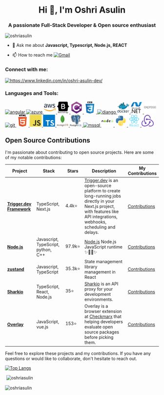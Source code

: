 <!-- ![MasterHead](https://i.pinimg.com/originals/2f/f4/28/2ff428006f3ade5f10beac69372062ab.gif) -->

<h1 align="center">Hi 👋, I'm Oshri Asulin</h1>
<h3 align="center">A passionate Full-Stack Developer & Open source enthusiast</h3>


<p align="left"> <img src="https://komarev.com/ghpvc/?username=oshriasulin&label=Profile%20views&color=0e75b6&style=flat" alt="oshriasulin" /> </p>


- 💬 Ask me about **Javascript, Typescript, Node.js, REACT**

- 📫 How to reach me [![Gmail](https://img.shields.io/badge/-Gmail-D14836?style=flat&logo=gmail&logoColor=white)](mailto:oshriasulin10@gmail.com)


<h3 align="left">Connect with me:</h3>
<p align="left">
<a href="https://www.linkedin.com/in/oshri-asulin-dev/" target="blank"><img align="center" src="https://raw.githubusercontent.com/rahuldkjain/github-profile-readme-generator/master/src/images/icons/Social/linked-in-alt.svg" alt="https://www.linkedin.com/in/oshri-asulin-dev/" height="30" width="40" /></a>
</p>

<h3 align="left">Languages and Tools:</h3>
<p align="left"> <a href="https://angular.io" target="_blank" rel="noreferrer"> <img src="https://angular.io/assets/images/logos/angular/angular.svg" alt="angular" width="40" height="40"/> </a> <a href="https://azure.microsoft.com/en-in/" target="_blank" rel="noreferrer"> <img src="https://www.vectorlogo.zone/logos/microsoft_azure/microsoft_azure-icon.svg" alt="azure" width="40" height="40"/> </a><a href="https://aws.amazon.com" target="_blank" rel="noreferrer"> <img src="https://raw.githubusercontent.com/devicons/devicon/master/icons/amazonwebservices/amazonwebservices-original-wordmark.svg" alt="aws" width="40" height="40"/> </a> <a href="https://getbootstrap.com" target="_blank" rel="noreferrer"> <img src="https://raw.githubusercontent.com/devicons/devicon/master/icons/bootstrap/bootstrap-plain-wordmark.svg" alt="bootstrap" width="40" height="40"/> </a> <a href="https://www.w3schools.com/cs/" target="_blank" rel="noreferrer"> <img src="https://raw.githubusercontent.com/devicons/devicon/master/icons/csharp/csharp-original.svg" alt="csharp" width="40" height="40"/> </a> <a href="https://www.w3schools.com/css/" target="_blank" rel="noreferrer"> <img src="https://raw.githubusercontent.com/devicons/devicon/master/icons/css3/css3-original-wordmark.svg" alt="css3" width="40" height="40"/> </a> <a href="https://www.djangoproject.com/" target="_blank" rel="noreferrer"> <img src="https://cdn.worldvectorlogo.com/logos/django.svg" alt="django" width="40" height="40"/> </a> <a href="https://www.docker.com/" target="_blank" rel="noreferrer"> <img src="https://raw.githubusercontent.com/devicons/devicon/master/icons/docker/docker-original-wordmark.svg" alt="docker" width="40" height="40"/> </a> <a href="https://dotnet.microsoft.com/" target="_blank" rel="noreferrer"> <img src="https://raw.githubusercontent.com/devicons/devicon/master/icons/dot-net/dot-net-original-wordmark.svg" alt="dotnet" width="40" height="40"/> </a> <a href="https://expressjs.com" target="_blank" rel="noreferrer"> <img src="https://raw.githubusercontent.com/devicons/devicon/master/icons/express/express-original-wordmark.svg" alt="express" width="40" height="40"/> </a> <a href="https://git-scm.com/" target="_blank" rel="noreferrer"> <img src="https://www.vectorlogo.zone/logos/git-scm/git-scm-icon.svg" alt="git" width="40" height="40"/> </a> <a href="https://www.w3.org/html/" target="_blank" rel="noreferrer"> <img src="https://raw.githubusercontent.com/devicons/devicon/master/icons/html5/html5-original-wordmark.svg" alt="html5" width="40" height="40"/> </a> <a href="https://developer.mozilla.org/en-US/docs/Web/JavaScript" target="_blank" rel="noreferrer"> <img src="https://raw.githubusercontent.com/devicons/devicon/master/icons/javascript/javascript-original.svg" alt="javascript" width="40" height="40"/> </a> <a href="https://www.typescriptlang.org/" target="_blank" rel="noreferrer"> <img src="https://raw.githubusercontent.com/devicons/devicon/master/icons/typescript/typescript-original.svg" alt="typescript" width="40" height="40"/> </a><a href="https://www.mongodb.com/" target="_blank" rel="noreferrer"> <img src="https://raw.githubusercontent.com/devicons/devicon/master/icons/mongodb/mongodb-original-wordmark.svg" alt="mongodb" width="40" height="40"/> </a> <a href="https://www.postgresql.org" target="_blank" rel="noreferrer"> <img src="https://raw.githubusercontent.com/devicons/devicon/master/icons/postgresql/postgresql-original-wordmark.svg" alt="postgresql" width="40" height="40"/> </a><a href="https://www.microsoft.com/en-us/sql-server" target="_blank" rel="noreferrer"> <img src="https://www.svgrepo.com/show/303229/microsoft-sql-server-logo.svg" alt="mssql" width="40" height="40"/> </a> <a href="https://nodejs.org" target="_blank" rel="noreferrer"> <img src="https://raw.githubusercontent.com/devicons/devicon/master/icons/nodejs/nodejs-original-wordmark.svg" alt="nodejs" width="40" height="40"/> </a> <a href="https://www.python.org" target="_blank" rel="noreferrer"> <img src="https://raw.githubusercontent.com/devicons/devicon/master/icons/python/python-original.svg" alt="python" width="40" height="40"/> </a> <a href="https://reactjs.org/" target="_blank" rel="noreferrer"> <img src="https://raw.githubusercontent.com/devicons/devicon/master/icons/react/react-original-wordmark.svg" alt="react" width="40" height="40"/> </a> <a href="https://redux.js.org" target="_blank" rel="noreferrer"> <img src="https://raw.githubusercontent.com/devicons/devicon/master/icons/redux/redux-original.svg" alt="redux" width="40" height="40"/> </a> </p>


<!--
- **[Sharkio](https://github.com/sharkio-dev/sharkio)**
  - Description: Sharkio is an API proxy for your development environments.
  - <a href='https://github.com/sharkio-dev/sharkio/commits?author=OshriAsulin'>My Contributions</a>
- **[Overlay](https://github.com/os-scar/overlay/) Extension at Checkmarx**
  - Description: Overlay is a browser extension helping developers evaluate open source packages before picking them.
  - <a href='https://github.com/os-scar/overlay/commits?author=OshriAsulin'>My Contributions</a>
- **[Trigger.dev Framework](https://github.com/triggerdotdev)**
  - Description: Trigger.dev is an open-source platform to create long-running jobs directly in your Next.js project, with features like API integrations, webhooks, scheduling and delays.
  - <a href='https://github.com/triggerdotdev/jobs-showcase/commits?author=OshriAsulin'>My Contributions</a>
- **[zustand](https://github.com/pmndrs/zustand)**
   - <a href='https://github.com/pmndrs/zustand/pull/2028/commits/12a835799b36bc7309bf5d0e266e84db53bea139'>My Contributions</a>
-->
    

## Open Source Contributions

I'm passionate about contributing to open source projects. Here are some of my notable contributions:

| Project | Stack | Stars | Description | My Contributions |
|-|-|-|-|-|
| **[Trigger.dev Framework](https://github.com/triggerdotdev)** | TypeScript, Next.js | 4.4k:star: | [Trigger.dev](https://trigger.dev/) is an open-source platform to create long-running jobs directly in your Next.js project, with features like API integrations, webhooks, scheduling and delays. | [Contributions](https://github.com/triggerdotdev/jobs-showcase/commits?author=OshriAsulin) |
| **[Node.js](https://github.com/nodejs/node)** | Javascript, TypeScript, python, C++ | 97.9k:star: | [Node.js]([https://trigger.dev/](https://nodejs.org/)) Node.js JavaScript runtime ✨🐢🚀✨ | [Contributions](https://github.com/nodejs/node/pull/49489) |
| **[zustand](https://github.com/pmndrs/zustand)** | Javascript, TypeScript | 35.3k:star: | State management library management in React | [Contributions](https://github.com/pmndrs/zustand/pull/2028/commits/12a835799b36bc7309bf5d0e266e84db53bea139) ||
| **[Sharkio](https://github.com/sharkio-dev/sharkio)** | TypeScript, React, Node.js | 35:star: | [Sharkio](https://sharkio.dev) is an API proxy for your development environments. | [Contributions](https://github.com/sharkio-dev/sharkio/commits?author=OshriAsulin) |
| **[Overlay](https://github.com/os-scar/overlay/)** | JavaScript, vue.js | 153:star: | Overlay is a browser extension at [Checkmarx](https://checkmarx.com/) that helping developers evaluate open source packages before picking them. | [Contributions](https://github.com/os-scar/overlay/commits?author=OshriAsulin) |

Feel free to explore these projects and my contributions. If you have any questions or would like to collaborate, don't hesitate to reach out.

<!--images -->
[![Top Langs](https://github-readme-stats.vercel.app/api/top-langs/?username=oshriasulin&layout=pie)](https://github.com/anuraghazra/github-readme-stats)
  
<p>&nbsp;<img align="center" src="https://github-readme-stats.vercel.app/api?username=oshriasulin&show_icons=true&locale=en" alt="oshriasulin" /></p>
<p><img align="center" src="https://github-readme-streak-stats.herokuapp.com/?user=oshriasulin&" alt="oshriasulin" /></p>

